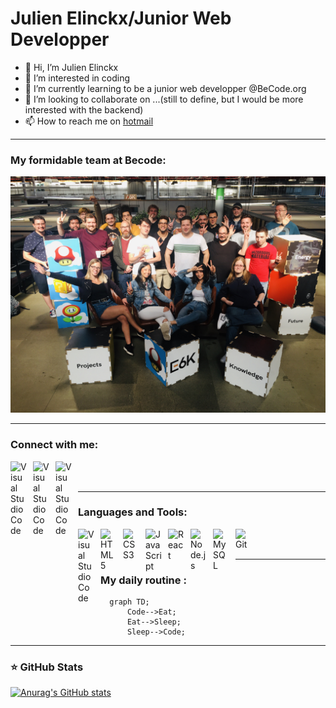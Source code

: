 <!---
Roulian1/Roulian1 is a ✨ special ✨ repository because its `README.md` (this file) appears on your GitHub profile.
You can click the Preview link to take a look at your changes.
--->
# Julien Elinckx/Junior Web Developper

- 👋 Hi, I’m Julien Elinckx
- 👀 I’m interested in coding 
- 🌱 I’m currently learning to be a junior web developper @BeCode.org
- 💞️ I’m looking to collaborate on ...(still to define, but I would be more interested with the backend)
- 📫 How to reach me on [hotmail](https://www.julienelinckx@hotmail.com)

---
### My formidable team at Becode:
![photo de groupe](./asset/wilson-teampicture%20(1).jpg)

---
### Connect with me:

[<img align="left" alt="Visual Studio Code" width="26px" src="https://cdn.jsdelivr.net/gh/devicons/devicon/icons/linkedin/linkedin-original.svg" style="padding-right:10px;" />](https://www.linkedin.com/in/julien-elinckx/#gh-light-mode-only)
[<img align="left" alt="Visual Studio Code" width="26px" src="https://cdn.jsdelivr.net/gh/devicons/devicon/icons/linkedin/linkedin-original.svg" style="padding-right:10px;" />](https://www.linkedin.com/in/julien-elinckx/#gh-dark-mode-only)

[<img align="left" alt="Visual Studio Code" width="26px" src="https://cdn.jsdelivr.net/gh/devicons/devicon/icons/google/google-original.svg" style="padding-right:10px;" />](https://j.elinckx@gmail.com)

<br />
<br />

---
### Languages and Tools:

<img align="left" alt="Visual Studio Code" width="26px" src="https://cdn.jsdelivr.net/gh/devicons/devicon/icons/vscode/vscode-original.svg" style="padding-right:10px;" />

<img align="left" alt="HTML5" width="26px" src="https://cdn.jsdelivr.net/gh/devicons/devicon/icons/html5/html5-original.svg" style="padding-right:10px;" />

<img align="left" alt="CSS3" width="26px" src="https://cdn.jsdelivr.net/gh/devicons/devicon/icons/css3/css3-original.svg" style="padding-right:10px;" />

<img align="left" alt="JavaScript" width="26px" src="https://cdn.jsdelivr.net/gh/devicons/devicon/icons/javascript/javascript-original.svg" style="padding-right:10px;" />

<img align="left" alt="React" width="26px" src="https://cdn.jsdelivr.net/gh/devicons/devicon/icons/react/react-original.svg" style="padding-right:10px;" />

<img align="left" alt="Node.js" width="26px" src="https://cdn.jsdelivr.net/gh/devicons/devicon/icons/nodejs/nodejs-original.svg" style="padding-right:10px;" />

<img align="left" alt="MySQL" width="26px" src="https://cdn.jsdelivr.net/gh/devicons/devicon/icons/mysql/mysql-original.svg" style="padding-right:10px;" />

<img align="left" alt="Git" width="26px" src="https://cdn.jsdelivr.net/gh/devicons/devicon/icons/git/git-original.svg" style="padding-right:10px;" />


<br />
<br />

---
### My daily routine :

```mermaid
  graph TD;
      Code-->Eat;
      Eat-->Sleep;
      Sleep-->Code;
```
---
### ⭐ GitHub Stats

[![Anurag's GitHub stats](https://github-readme-stats.vercel.app/api?username=Roulian1&show_icons=true&hide_border=false&title_color=3B1F94f&icon_color=FFE500&bg_color=09131B&text_color=ffffff&border_color=0c1a25)](https://github.com/anuraghazra/github-readme-stats)

<!-- ### 🔥 Recent GitHub Activity -->
<!--START_SECTION:activity-->

<!--END_SECTION:activity-->

